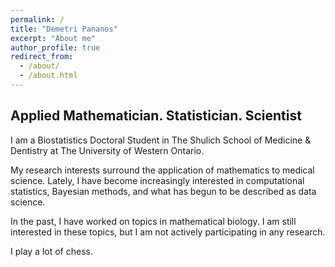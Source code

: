 ```yaml
---
permalink: /
title: "Demetri Pananos"
excerpt: "About me"
author_profile: true
redirect_from: 
  - /about/
  - /about.html
---
```



## Applied Mathematician. Statistician. Scientist
I am a Biostatistics Doctoral Student in The Shulich School of Medicine & Dentistry at The University of Western Ontario.  

My research interests surround the application of mathematics to medical science. Lately, I have become increasingly interested in computational statistics, Bayesian methods, and what has begun to be described as data science.

In the past, I have worked on topics in mathematical biology.  I am still interested in these topics, but I am not actively participating in any research.

I play a lot of chess.